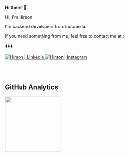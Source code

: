 <b> Hi there! 👋 </b>

<p>  Hi, I'm Hirson </p>
  <p> I'm backend developers from Indonesia.</p>
    <p> If you need something from me, feel free to contact me at : </p>
      <p> ⬇️⬇️⬇️ </p>

<a href="https://www.linkedin.com/in/hirson-abdal-w-4aaaba305/">
  <img src="https://img.shields.io/badge/LinkedIn-%230077B5.svg?&style=flat-square&logo=linkedin&logoColor=white" alt="Hirson | LinkedIn" target="_blank">
</a>

<a href="https://www.instagram.com/hrson.a/">
  <img src="https://img.shields.io/badge/Instagram-%23E4405F.svg?&style=flat-square&logo=instagram&logoColor=white" alt="Hirson | Instagram" target="_blank">
</a>

<br> <br>
<!-- ![GitHub stats](https://github-stats-zkk8.vercel.app/api?username=hirsonkun&count_private=true&show_icons=true&include_all_commits=true&theme=material-palenight) -->
## GitHub Analytics

<p align="left">
<a href="https://github.com/hirsonkun">
<!--   <img height="180em" src="https://github-stats-zkk8.vercel.app/api?username=hirsonkun&show_icons=true&theme=material-palenight&include_all_commits=true&count_private=true"/> -->
  <img height="180em" src="https://github-stats-zkk8.vercel.app/api/top-langs/?username=hirsonkun&layout=compact&langs_count=8&theme=material-palenight&count_private=true"/>
</a>
</p>
